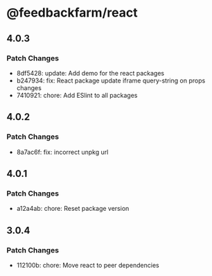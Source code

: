 # @feedbackfarm/react

## 4.0.3

### Patch Changes

- 8df5428: update: Add demo for the react packages
- b247934: fix: React package update iframe query-string on props changes
- 7410921: chore: Add ESlint to all packages

## 4.0.2

### Patch Changes

- 8a7ac6f: fix: incorrect unpkg url

## 4.0.1

### Patch Changes

- a12a4ab: chore: Reset package version

## 3.0.4

### Patch Changes

- 112100b: chore: Move react to peer dependencies
